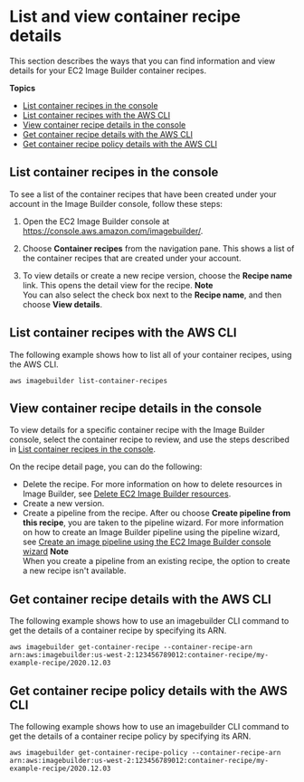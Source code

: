 # List and view container recipe details<a name="container-recipe-details"></a>

This section describes the ways that you can find information and view details for your EC2 Image Builder container recipes\.

**Topics**
+ [List container recipes in the console](#list-container-recipes-console)
+ [List container recipes with the AWS CLI](#cli-list-container-recipes)
+ [View container recipe details in the console](#view-container-recipe-details-console)
+ [Get container recipe details with the AWS CLI](#cli-get-container-recipe)
+ [Get container recipe policy details with the AWS CLI](#cli-get-container-recipe-policy)

## List container recipes in the console<a name="list-container-recipes-console"></a>

To see a list of the container recipes that have been created under your account in the Image Builder console, follow these steps:

1. Open the EC2 Image Builder console at [https://console\.aws\.amazon\.com/imagebuilder/](https://console.aws.amazon.com/imagebuilder/)\.

1. Choose **Container recipes** from the navigation pane\. This shows a list of the container recipes that are created under your account\.

1. To view details or create a new recipe version, choose the **Recipe name** link\. This opens the detail view for the recipe\.
**Note**  
You can also select the check box next to the **Recipe name**, and then choose **View details**\.

## List container recipes with the AWS CLI<a name="cli-list-container-recipes"></a>

The following example shows how to list all of your container recipes, using the AWS CLI\.

```
aws imagebuilder list-container-recipes
```

## View container recipe details in the console<a name="view-container-recipe-details-console"></a>

To view details for a specific container recipe with the Image Builder console, select the container recipe to review, and use the steps described in [List container recipes in the console](#list-container-recipes-console)\.

On the recipe detail page, you can do the following:
+ Delete the recipe\. For more information on how to delete resources in Image Builder, see [Delete EC2 Image Builder resources](delete-resources.md)\.
+ Create a new version\.
+ Create a pipeline from the recipe\. After ou choose **Create pipeline from this recipe**, you are taken to the pipeline wizard\. For more information on how to create an Image Builder pipeline using the pipeline wizard, see [Create an image pipeline using the EC2 Image Builder console wizard](start-build-image-pipeline.md)
**Note**  
When you create a pipeline from an existing recipe, the option to create a new recipe isn't available\.

## Get container recipe details with the AWS CLI<a name="cli-get-container-recipe"></a>

The following example shows how to use an imagebuilder CLI command to get the details of a container recipe by specifying its ARN\.

```
aws imagebuilder get-container-recipe --container-recipe-arn arn:aws:imagebuilder:us-west-2:123456789012:container-recipe/my-example-recipe/2020.12.03
```

## Get container recipe policy details with the AWS CLI<a name="cli-get-container-recipe-policy"></a>

The following example shows how to use an imagebuilder CLI command to get the details of a container recipe policy by specifying its ARN\.

```
aws imagebuilder get-container-recipe-policy --container-recipe-arn arn:aws:imagebuilder:us-west-2:123456789012:container-recipe/my-example-recipe/2020.12.03
```